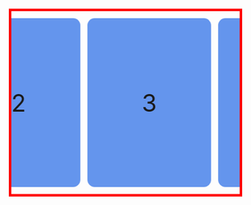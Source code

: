 <!DOCTYPE html>
<html lang="en">
<head>
   <style>
    .carousel {
        margin: 100px auto;
        width: 90%;
        border: 5px solid red;
        display: flex;
        overflow: hidden;
    }

    .carousel::-webkit-scrollbar{
        display: none;
    }

    .group{
        display: flex;
        align-items: center;
        justify-content: center;
        gap: 1em;
        animation: spin 10s infinite linear;
        padding-right: 1em;
        
    }


    .card{
        flex: 0 0 150px;
        height: 5em;
        padding: 1em;
        background: cornflowerblue;
        font-size: 3rem;
        border-radius: .2em;
        text-align: center;
        align-content: center;
        border-radius: .3em;

    }

    @keyframes spin {
        from {transform: translateX(0);}
        to {transform: translateX(-50%);}
    }

   </style>
</head>
<body>
    <div class="carousel">
        <div class="group">                 
            <div class="card">1</div>        
            <div class="card">2</div>        
            <div class="card">3</div>
            <div class="card">4</div>
            <div class="card">5</div>
            <div class="card">6</div>
        </div>

         <div class="group">                 
            <div class="card">1</div>        
            <div class="card">2</div>        
            <div class="card">3</div>
            <div class="card">4</div>
            <div class="card">5</div>
            <div class="card">6</div>
        </div>
    </div>
</body>
</html>

